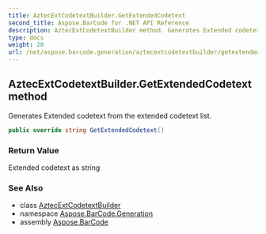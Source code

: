 ```yaml
---
title: AztecExtCodetextBuilder.GetExtendedCodetext
second_title: Aspose.BarCode for .NET API Reference
description: AztecExtCodetextBuilder method. Generates Extended codetext from the extended codetext list
type: docs
weight: 20
url: /net/aspose.barcode.generation/aztecextcodetextbuilder/getextendedcodetext/
---
```

## AztecExtCodetextBuilder.GetExtendedCodetext method

Generates Extended codetext from the extended codetext list.

```csharp
public override string GetExtendedCodetext()
```

### Return Value

Extended codetext as string

### See Also

* class [AztecExtCodetextBuilder](../)
* namespace [Aspose.BarCode.Generation](../../aztecextcodetextbuilder/)
* assembly [Aspose.BarCode](../../../)


